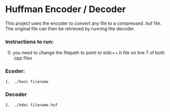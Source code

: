 # Huffman Encoder / Decoder
This project uses the encoder to convert any file to a compressed .huf file. The original file can then be retrieved by running the decoder.

### Instructions to run:
0.  you need to change the filepath to point to stdc++.h file on line 7 of both .cpp files
### Ecoder:
```sh
1.  ./henc filename
```

### Decoder
```sh
2.  ./hdec filename.huf
```